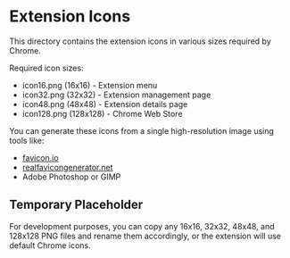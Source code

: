 # Extension Icons

This directory contains the extension icons in various sizes required by Chrome.

Required icon sizes:
- icon16.png (16x16) - Extension menu
- icon32.png (32x32) - Extension management page  
- icon48.png (48x48) - Extension details page
- icon128.png (128x128) - Chrome Web Store

You can generate these icons from a single high-resolution image using tools like:
- [favicon.io](https://favicon.io/)
- [realfavicongenerator.net](https://realfavicongenerator.net/)
- Adobe Photoshop or GIMP

## Temporary Placeholder

For development purposes, you can copy any 16x16, 32x32, 48x48, and 128x128 PNG files and rename them accordingly, or the extension will use default Chrome icons.